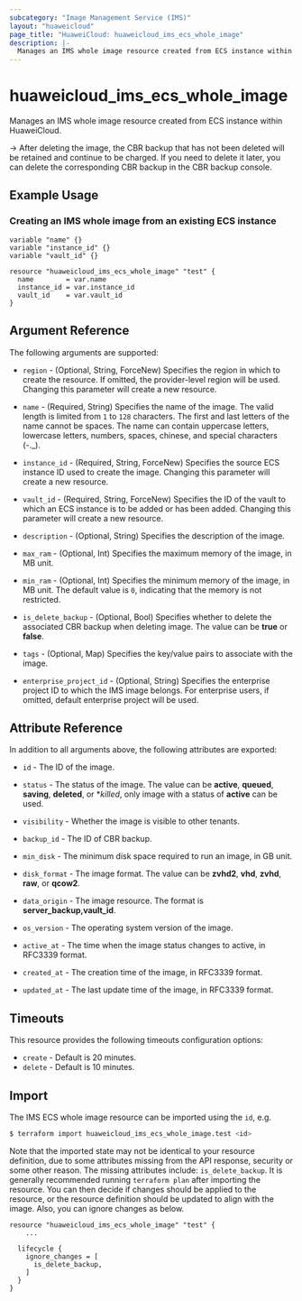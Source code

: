 ```yaml
---
subcategory: "Image Management Service (IMS)"
layout: "huaweicloud"
page_title: "HuaweiCloud: huaweicloud_ims_ecs_whole_image"
description: |-
  Manages an IMS whole image resource created from ECS instance within HuaweiCloud.
---
```


# huaweicloud_ims_ecs_whole_image

Manages an IMS whole image resource created from ECS instance within HuaweiCloud.

-> After deleting the image, the CBR backup that has not been deleted will be retained and continue to be charged.
   If you need to delete it later, you can delete the corresponding CBR backup in the CBR backup console.

## Example Usage

### Creating an IMS whole image from an existing ECS instance

```hcl
variable "name" {}
variable "instance_id" {}
variable "vault_id" {}

resource "huaweicloud_ims_ecs_whole_image" "test" {
  name        = var.name
  instance_id = var.instance_id
  vault_id    = var.vault_id
}
```

## Argument Reference

The following arguments are supported:

* `region` - (Optional, String, ForceNew) Specifies the region in which to create the resource.
  If omitted, the provider-level region will be used. Changing this parameter will create a new resource.

* `name` - (Required, String) Specifies the name of the image.
  The valid length is limited from `1` to `128` characters.
  The first and last letters of the name cannot be spaces.
  The name can contain uppercase letters, lowercase letters, numbers, spaces, chinese, and special characters (-._).

* `instance_id` - (Required, String, ForceNew) Specifies the source ECS instance ID used to create the image.
  Changing this parameter will create a new resource.

* `vault_id` - (Required, String, ForceNew) Specifies the ID of the vault to which an ECS instance is to be added or has
  been added. Changing this parameter will create a new resource.

* `description` - (Optional, String) Specifies the description of the image.

* `max_ram` - (Optional, Int) Specifies the maximum memory of the image, in MB unit.

* `min_ram` - (Optional, Int) Specifies the minimum memory of the image, in MB unit.
  The default value is `0`, indicating that the memory is not restricted.

* `is_delete_backup` - (Optional, Bool) Specifies whether to delete the associated CBR backup when deleting image.
  The value can be **true** or **false**.

* `tags` - (Optional, Map) Specifies the key/value pairs to associate with the image.

* `enterprise_project_id` - (Optional, String) Specifies the enterprise project ID to which the IMS image belongs.
  For enterprise users, if omitted, default enterprise project will be used.

## Attribute Reference

In addition to all arguments above, the following attributes are exported:

* `id` - The ID of the image.

* `status` - The status of the image. The value can be **active**, **queued**, **saving**, **deleted**, or **killed*,
  only image with a status of **active** can be used.

* `visibility` - Whether the image is visible to other tenants.

* `backup_id` - The ID of CBR backup.

* `min_disk` - The minimum disk space required to run an image, in GB unit.

* `disk_format` - The image format. The value can be **zvhd2**, **vhd**, **zvhd**, **raw**, or **qcow2**.

* `data_origin` - The image resource. The format is **server_backup,vault_id**.

* `os_version` - The operating system version of the image.

* `active_at` - The time when the image status changes to active, in RFC3339 format.

* `created_at` - The creation time of the image, in RFC3339 format.

* `updated_at` - The last update time of the image, in RFC3339 format.

## Timeouts

This resource provides the following timeouts configuration options:

* `create` - Default is 20 minutes.
* `delete` - Default is 10 minutes.

## Import

The IMS ECS whole image resource can be imported using the `id`, e.g.

```bash
$ terraform import huaweicloud_ims_ecs_whole_image.test <id>
```

Note that the imported state may not be identical to your resource definition, due to some attributes missing from the
API response, security or some other reason. The missing attributes include: `is_delete_backup`.
It is generally recommended running `terraform plan` after importing the resource. You can then decide if changes should
be applied to the resource, or the resource definition should be updated to align with the image. Also, you can ignore
changes as below.

```
resource "huaweicloud_ims_ecs_whole_image" "test" {
    ...

  lifecycle {
    ignore_changes = [
      is_delete_backup,
    ]
  }
}
```
